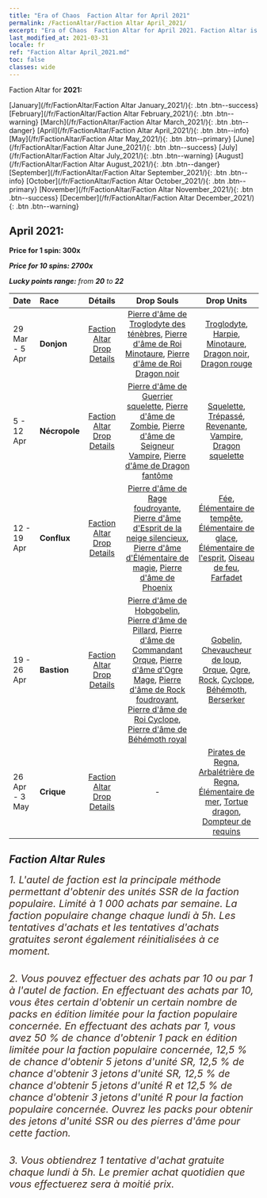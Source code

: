 ```yaml
---
title: "Era of Chaos  Faction Altar for April 2021"
permalink: /FactionAltar/Faction Altar April_2021/
excerpt: "Era of Chaos  Faction Altar for April 2021. Faction Altar is the primary method for obtaining SSR units from the popular faction. Limited to 1,000 purchases each week. The popular faction changes at 05:00 every Monday. Purchase attempts and free purchase attempts will also reset then."
last_modified_at: 2021-03-31
locale: fr
ref: "Faction Altar April_2021.md"
toc: false
classes: wide
---
```


  Faction Altar for **2021:**

  [January](/fr/FactionAltar/Faction Altar January_2021/){: .btn .btn--success} [February](/fr/FactionAltar/Faction Altar February_2021/){: .btn .btn--warning} [March](/fr/FactionAltar/Faction Altar March_2021/){: .btn .btn--danger} [April](/fr/FactionAltar/Faction Altar April_2021/){: .btn .btn--info} [May](/fr/FactionAltar/Faction Altar May_2021/){: .btn .btn--primary} [June](/fr/FactionAltar/Faction Altar June_2021/){: .btn .btn--success} [July](/fr/FactionAltar/Faction Altar July_2021/){: .btn .btn--warning} [August](/fr/FactionAltar/Faction Altar August_2021/){: .btn .btn--danger} [September](/fr/FactionAltar/Faction Altar September_2021/){: .btn .btn--info} [October](/fr/FactionAltar/Faction Altar October_2021/){: .btn .btn--primary} [November](/fr/FactionAltar/Faction Altar November_2021/){: .btn .btn--success} [December](/fr/FactionAltar/Faction Altar December_2021/){: .btn .btn--warning} 

## April 2021:

  **Price for 1 spin: 300x** <i class="fas fa-gem"/>

  **Price for 10 spins: 2700x** <i class="fas fa-gem"/>

  **Lucky points range:** from **20** to **22**

  |    Date    |  Race  |  Détails  |   Drop Souls   | Drop Units |
  |:-----------|:-------|:---------:|:--------------:|:----------:|
  | 29 Mar - 5 Apr | **Donjon** | [Faction Altar Drop Details](/fr/FactionAltar/DROP_107/) | [Pierre d'âme de Troglodyte des ténèbres](/fr/Items/unt_328/), [Pierre d'âme de Roi Minotaure](/fr/Items/unt_332/), [Pierre d'âme de Roi Dragon noir](/fr/Items/unt_334/) | [Troglodyte](/fr/Items/unt_244/), [Harpie](/fr/Items/unt_245/), [Minotaure](/fr/Items/unt_248/), [Dragon noir](/fr/Items/unt_250/), [Dragon rouge](/fr/Items/unt_251/) | 
  | 5 - 12 Apr | **Nécropole** | [Faction Altar Drop Details](/fr/FactionAltar/DROP_104/) | [Pierre d'âme de Guerrier squelette](/fr/Items/unt_297/), [Pierre d'âme de Zombie](/fr/Items/unt_298/), [Pierre d'âme de Seigneur Vampire](/fr/Items/unt_300/), [Pierre d'âme de Dragon fantôme](/fr/Items/unt_303/) | [Squelette](/fr/Items/unt_208/), [Trépassé](/fr/Items/unt_209/), [Revenante](/fr/Items/unt_210/), [Vampire](/fr/Items/unt_211/), [Dragon squelette](/fr/Items/unt_214/) | 
  | 12 - 19 Apr | **Conflux** | [Faction Altar Drop Details](/fr/FactionAltar/DROP_109/) | [Pierre d'âme de Rage foudroyante](/fr/Items/unt_344/), [Pierre d'âme d'Esprit de la neige silencieux](/fr/Items/unt_345/), [Pierre d'âme d'Élémentaire de magie](/fr/Items/unt_347/), [Pierre d'âme de Phoenix](/fr/Items/unt_348/) | [Fée](/fr/Items/unt_262/), [Élémentaire de tempête](/fr/Items/unt_263/), [Élémentaire de glace](/fr/Items/unt_264/), [Élémentaire de l'esprit](/fr/Items/unt_267/), [Oiseau de feu](/fr/Items/unt_268/), [Farfadet](/fr/Items/unt_270/) | 
  | 19 - 26 Apr | **Bastion** | [Faction Altar Drop Details](/fr/FactionAltar/DROP_103/) | [Pierre d'âme de Hobgobelin](/fr/Items/unt_305/), [Pierre d'âme de Pillard](/fr/Items/unt_306/), [Pierre d'âme de Commandant Orque](/fr/Items/unt_307/), [Pierre d'âme d'Ogre Mage](/fr/Items/unt_308/), [Pierre d'âme de Rock foudroyant](/fr/Items/unt_309/), [Pierre d'âme de Roi Cyclope](/fr/Items/unt_310/), [Pierre d'âme de Béhémoth royal](/fr/Items/unt_311/) | [Gobelin](/fr/Items/unt_217/), [Chevaucheur de loup](/fr/Items/unt_218/), [Orque](/fr/Items/unt_219/), [Ogre](/fr/Items/unt_220/), [Rock](/fr/Items/unt_221/), [Cyclope](/fr/Items/unt_222/), [Béhémoth](/fr/Items/unt_223/), [Berserker](/fr/Items/unt_224/) | 
  | 26 Apr - 3 May | **Crique** | [Faction Altar Drop Details](/fr/FactionAltar/DROP_112/) |  - | [Pirates de Regna](/fr/Items/unt_273/), [Arbalétrière de Regna](/fr/Items/unt_274/), [Élémentaire de mer](/fr/Items/unt_275/), [Tortue dragon](/fr/Items/unt_278/), [Dompteur de requins](/fr/Items/unt_281/) | 




## Faction Altar Rules

  <span style="color: #3c2a1e;font-size:20px">1. L'autel de faction est la principale méthode permettant d'obtenir des unités SSR de la faction populaire. Limité à 1 000 achats par semaine. La faction populaire change chaque lundi à 5h. Les tentatives d'achats et les tentatives d'achats gratuites seront également réinitialisées à ce moment. </span><br/>

<br/>  <span style="color: #3c2a1e;font-size:20px">2. Vous pouvez effectuer des achats par 10 ou par 1 à l'autel de faction. En effectuant des achats par 10, vous êtes certain d'obtenir un certain nombre de packs en édition limitée pour la faction populaire concernée. En effectuant des achats par 1, vous avez 50 % de chance d'obtenir 1 pack en édition limitée pour la faction populaire concernée, 12,5 % de chance d'obtenir 5 jetons d'unité SR, 12,5 % de chance d'obtenir 3 jetons d'unité SR, 12,5 % de chance d'obtenir 5 jetons d'unité R et 12,5 % de chance d'obtenir 3 jetons d'unité R pour la faction populaire concernée. Ouvrez les packs pour obtenir des jetons d'unité SSR ou des pierres d'âme pour cette faction.</span><br/>

<br/>  <span style="color: #3c2a1e;font-size:20px">3. Vous obtiendrez 1 tentative d'achat gratuite chaque lundi à 5h. Le premier achat quotidien que vous effectuerez sera à moitié prix.</span><br/>

<br/>